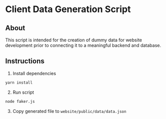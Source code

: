 # Client Data Generation Script
## About

This script is intended for the creation of dummy data for website development prior to connecting it to a meaningful backend and database.

## Instructions

1. Install dependencies
```sh
yarn install
```
2. Run script
```sh
node faker.js
```
3. Copy generated file to `website/public/data/data.json`
